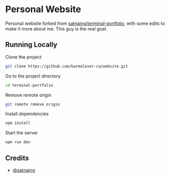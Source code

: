 # Personal Website

Personal website forked from [satnaing/terminal-portfolio](https://github.com/satnaing/terminal-portfolio), with some edits to make it more about me. This guy is the real goat.

## Running Locally

Clone the project

```bash
git clone https://github.com/karmalover-ca/website.git
```

Go to the project directory

```bash
cd terminal-portfolio
```

Remove remote origin

```bash
git remote remove origin
```

Install dependencies

```bash
npm install
```

Start the server

```bash
npm run dev
```

## Credits

- [@satnaing](https://satnaing.dev)
